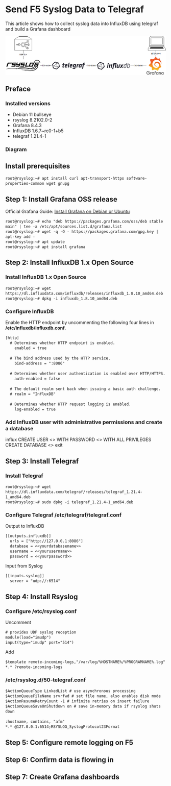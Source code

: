 # Send F5 Syslog Data to Telegraf

This article shows how to collect syslog data into InfluxDB using telegraf and build a Grafana dashboard

![flow_telegraf](assets/flow_telegraf.png)

## Preface

### Installed versions
* Debian 11 bullseye
* rsyslog 8.2102.0-2
* Grafana 8.4.3
* InfluxDB 1.6.7~rc0-1+b5
* telegraf 1.21.4-1

### Diagram


## Install prerequisites
```shell
root@rsyslog:~# apt install curl apt-transport-https software-properties-common wget gnupg
```

## Step 1: Install Grafana OSS release
Official Grafana Guide: [Install Grafana on Debian or Ubuntu](https://grafana.com/docs/grafana/labigip/installation/debian/)
```shell
root@rsyslog:~# echo "deb https://packages.grafana.com/oss/deb stable main" | tee -a /etc/apt/sources.list.d/grafana.list
root@rsyslog:~# wget -q -O - https://packages.grafana.com/gpg.key | apt-key add -
root@rsyslog:~# apt update
root@rsyslog:~# apt install grafana
```

## Step 2: Install InfluxDB 1.x Open Source

### Install InfluxDB 1.x Open Source
```shell
root@rsyslog:~# wget https://dl.influxdata.com/influxdb/releases/influxdb_1.8.10_amd64.deb
root@rsyslog:~# dpkg -i influxdb_1.8.10_amd64.deb
```
### Configure InfluxDB
Enable the HTTP endpoint by uncommenting the following four lines in __/etc/influxdb/influxdb.conf__.

```text
[http]
  # Determines whether HTTP endpoint is enabled.
    enabled = true

  # The bind address used by the HTTP service.
    bind-address = ":8086"

  # Determines whether user authentication is enabled over HTTP/HTTPS.
    auth-enabled = false

  # The default realm sent back when issuing a basic auth challenge.
  # realm = "InfluxDB"

  # Determines whether HTTP request logging is enabled.
    log-enabled = true
```

### Add InfluxDB user with administrative permissions and create a database
influx
CREATE USER <<yourusername>> WITH PASSWORD <<yourpassword>> WITH ALL PRIVILEGES
CREATE DATABASE <<yourdatabasename>>
exit

## Step 3: Install Telegraf

### Install Telegraf
```shell
root@rsyslog:~# wget https://dl.influxdata.com/telegraf/releases/telegraf_1.21.4-1_amd64.deb
root@rsyslog:~# sudo dpkg -i telegraf_1.21.4-1_amd64.deb
```

### Configure Telegraf /etc/telegraf/telegraf.conf
Output to InfluxDB
```text
[[outputs.influxdb]]
  urls = ["http://127.0.0.1:8086"]
  database = <<yourdatabasename>>
  username = <<yourusername>>
  password = <<yourpassword>>
```

Input from Syslog
```text
[[inputs.syslog]]
  server = "udp://:6514"
```

## Step 4: Install Rsyslog

### Configure /etc/rsyslog.conf
Uncomment
```text
# provides UDP syslog reception
module(load="imudp")
input(type="imudp" port="514")
```

Add
```text
$template remote-incoming-logs,"/var/log/%HOSTNAME%/%PROGRAMNAME%.log"
*.* ?remote-incoming-logs
```

### /etc/rsyslog.d/50-telegraf.conf
```text
$ActionQueueType LinkedList # use asynchronous processing
$ActionQueueFileName srvrfwd # set file name, also enables disk mode
$ActionResumeRetryCount -1 # infinite retries on insert failure
$ActionQueueSaveOnShutdown on # save in-memory data if rsyslog shuts down

:hostname, contains, "afm"
*.* @127.0.0.1:6514;RSYSLOG_SyslogProtocol23Format
```

## Step 5: Configure remote logging on F5

## Step 6: Confirm data is flowing in

## Step 7: Create Grafana dashboards